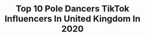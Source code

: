 ---
title: Top 10 Pole Dancers TikTok Influencers In United Kingdom In 2020
description: >-
  Find top pole dancers TikTok influencers in United Kingdom in 2020. Most popular hashtags: #fyp #foryoupage #foryou #poledancer.
platform: TikTok
hits: 9
text_top: Identify the most popular TikTok influencers on inBeat.
text_bottom: Our search engine has 9 TikTok influencers like this in United Kingdom for you to work with.
profiles:
  - username: "cauliex"
    fullname: >-
      Chloe
    bio: >-
      BLM ✊🏿✊🏾✊🏽 ✏️ WRITER 🖊 👠 POLE DANCER 💃
    location: "United Kingdom"
    followers: 29600
    engagement: 1186
    commentsToLikes: 0.014044
    id: ck83k31pq8wxx0j78uiksz0sc
    verified: false
    hashtags: "#thisissports, #dancevideo, #workoutfromhome, #conditioning"
  - username: "itsdyso"
    fullname: >-
      Dyso
    bio: >-
      Pole dancer🕺 Instructor training🌟 Brand promotions🧚🏻 15 years old♎️
    location: "United Kingdom"
    followers: 40200
    engagement: 897
    commentsToLikes: 0.014541
    id: ck8ndpv8fjxvv0j78d0bevnv9
    verified: false
    hashtags: "#poledance, #poledancer, #fyp, #pole"
  - username: "urbanaerial"
    fullname: >-
      Charcharpole
    bio: >-
      
    location: "United Kingdom"
    followers: 4196
    engagement: 1249
    commentsToLikes: 0.037867
    id: ckck6dcpyrku70j23v07fffwi
    verified: false
    hashtags: "#flexible, #foryou, #poledancing, #polefitness"
  - username: "sampoledance"
    fullname: >-
      Sam poledance
    bio: >-
      Pole dance instructor and performer Follow my Insta samsmallman_poledance Lvl 29
    location: "United Kingdom"
    followers: 19800
    engagement: 806
    commentsToLikes: 0.015689
    id: ck83k33ln8xfo0j78c63przvp
    verified: false
    hashtags: "#inkedmen, #foryour, #polefit, #ink"
  - username: "upyerpole.doll"
    fullname: >-
      Karma kinxs
    bio: >-
      
    location: "United Kingdom"
    followers: 187500
    engagement: 700
    commentsToLikes: 0.020193
    id: ckb9ofd4biszr0j23bf0bmm9p
    verified: false
    hashtags: "#tfbornthisway, #fyp, #funny, #jdwonderland"
  - username: "thatqueerdisappointment"
    fullname: >-
      Naomi
    bio: >-
      Pole Dancing Cyber Security Student 🏳️‍🌈 18, She/Her 🇬🇧 SC: namnam2001
    location: "United Kingdom"
    followers: 5894
    engagement: 1194
    commentsToLikes: 0.059985
    id: cka6acu3svwis0i78hddly4qv
    verified: false
    hashtags: "#dollhousechallenge, #foryoupage, #mylevismyvibe, #fyp"
  - username: "xtenshin"
    fullname: >-
      Liam
    bio: >-
      Lvl:25 Dancer ((18+)) DM me on IG for Collab GoFundMe to help me get my own pole
    location: "United Kingdom"
    followers: 137400
    engagement: 1242
    commentsToLikes: 0.011205
    id: ck87u4azu56080j78ng987470
    verified: false
    hashtags: "#viralvideo, #poleguy, #poledancing, #xt"
  - username: "mattm38"
    fullname: >-
      Mattm38: coaching and comedy
    bio: >-
      Life coach, youth worker, charity consultant, speaker etc #mattsnomads #mattm38
    location: "United Kingdom"
    followers: 87500
    engagement: 1048
    commentsToLikes: 0.054030
    id: ck7zo7fxniikk0j78bhf5oxog
    verified: false
    hashtags: "#facemasktime, #beatlejuice, #selfcare, #mattm38"
  - username: "jadenemaloy"
    fullname: >-
      Jadene Maloy
    bio: >-
      Just a girl & her dog 🐕 oh and the horse🐴 Farmer 🚜
    location: "United Kingdom"
    followers: 52100
    engagement: 1017
    commentsToLikes: 0.019593
    id: ckc7tccmcxsa50j23597jovhb
    verified: false
    hashtags: "#horse, #fyp, #labrador, #dogsoftiktok"
---